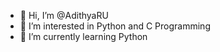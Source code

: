 - 👋 Hi, I’m @AdithyaRU
- 👀 I’m interested in Python and C Programming
- 🌱 I’m currently learning Python

<!---
AdithyaRU/AdithyaRU is a ✨ special ✨ repository because its `README.md` (this file) appears on your GitHub profile.
You can click the Preview link to take a look at your changes.
--->
